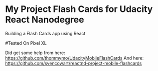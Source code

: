 # My Project Flash Cards for Udacity React Nanodegree
Building a Flash Cards app using React

#Tested On
Pixel XL

Did get some help from here: https://github.com/thommymo/UdacityMobileFlashCards
And here: https://github.com/svencowart/reactnd-project-mobile-flashcards
